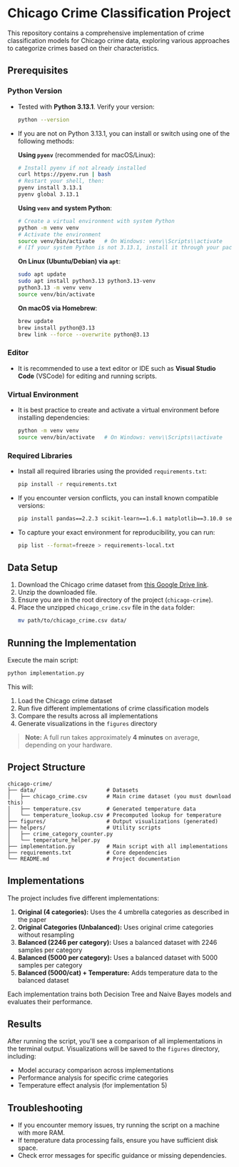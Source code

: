 # Chicago Crime Classification Project

This repository contains a comprehensive implementation of crime classification models for Chicago crime data, exploring various approaches to categorize crimes based on their characteristics.

## Prerequisites

### Python Version

- Tested with **Python 3.13.1**. Verify your version:
  ```bash
  python --version
  ```
- If you are not on Python 3.13.1, you can install or switch using one of the following methods:

  **Using `pyenv`** (recommended for macOS/Linux):
  ```bash
  # Install pyenv if not already installed
  curl https://pyenv.run | bash
  # Restart your shell, then:
  pyenv install 3.13.1
  pyenv global 3.13.1
  ```

  **Using `venv` and system Python**:
  ```bash
  # Create a virtual environment with system Python
  python -m venv venv
  # Activate the environment
  source venv/bin/activate   # On Windows: venv\\Scripts\\activate
  # (If your system Python is not 3.13.1, install it through your package manager or from python.org)
  ```

  **On Linux (Ubuntu/Debian) via `apt`**:
  ```bash
  sudo apt update
  sudo apt install python3.13 python3.13-venv
  python3.13 -m venv venv
  source venv/bin/activate
  ```

  **On macOS via Homebrew**:
  ```bash
  brew update
  brew install python@3.13
  brew link --force --overwrite python@3.13
  ```

### Editor

- It is recommended to use a text editor or IDE such as **Visual Studio Code** (VSCode) for editing and running scripts.

### Virtual Environment

- It is best practice to create and activate a virtual environment before installing dependencies:
  ```bash
  python -m venv venv
  source venv/bin/activate   # On Windows: venv\\Scripts\\activate
  ```

### Required Libraries

- Install all required libraries using the provided `requirements.txt`:
  ```bash
  pip install -r requirements.txt
  ```

- If you encounter version conflicts, you can install known compatible versions:
  ```bash
  pip install pandas==2.2.3 scikit-learn==1.6.1 matplotlib==3.10.0 seaborn==0.13.2 numpy==2.2.2 imbalanced-learn==0.13.0 scipy==1.15.1 xgboost==3.0.0 anyio==4.9.0 argon2-cffi==23.1.0
  ```

- To capture your exact environment for reproducibility, you can run:
  ```bash
  pip list --format=freeze > requirements-local.txt
  ```

## Data Setup

1. Download the Chicago crime dataset from [this Google Drive link](https://drive.google.com/file/d/18f47YB0SgvsYPEUG7an4AxoDGzE7ThwA/view?usp=sharing).
2. Unzip the downloaded file.
3. Ensure you are in the root directory of the project (`chicago-crime`).
4. Place the unzipped `chicago_crime.csv` file in the `data` folder:
   ```bash
   mv path/to/chicago_crime.csv data/
   ```

## Running the Implementation

Execute the main script:
```bash
python implementation.py
```

This will:
1. Load the Chicago crime dataset
2. Run five different implementations of crime classification models
3. Compare the results across all implementations
4. Generate visualizations in the `figures` directory

> **Note:** A full run takes approximately **4 minutes** on average, depending on your hardware.

## Project Structure

```
chicago-crime/
├── data/                      # Datasets
│   ├── chicago_crime.csv      # Main crime dataset (you must download this)
│   ├── temperature.csv        # Generated temperature data
│   └── temperature_lookup.csv # Precomputed lookup for temperature
├── figures/                   # Output visualizations (generated)
├── helpers/                   # Utility scripts
│   ├── crime_category_counter.py
│   └── temperature_helper.py
├── implementation.py          # Main script with all implementations
├── requirements.txt           # Core dependencies
└── README.md                  # Project documentation
```

## Implementations

The project includes five different implementations:

1. **Original (4 categories):** Uses the 4 umbrella categories as described in the paper
2. **Original Categories (Unbalanced):** Uses original crime categories without resampling
3. **Balanced (2246 per category):** Uses a balanced dataset with 2246 samples per category
4. **Balanced (5000 per category):** Uses a balanced dataset with 5000 samples per category
5. **Balanced (5000/cat) + Temperature:** Adds temperature data to the balanced dataset

Each implementation trains both Decision Tree and Naive Bayes models and evaluates their performance.

## Results

After running the script, you'll see a comparison of all implementations in the terminal output. Visualizations will be saved to the `figures` directory, including:

- Model accuracy comparison across implementations
- Performance analysis for specific crime categories
- Temperature effect analysis (for implementation 5)

## Troubleshooting

- If you encounter memory issues, try running the script on a machine with more RAM.
- If temperature data processing fails, ensure you have sufficient disk space.
- Check error messages for specific guidance or missing dependencies.


